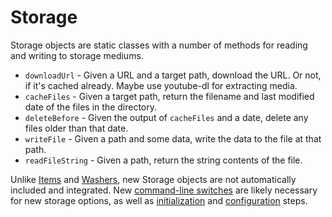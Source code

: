 # Storage

Storage objects are static classes with a number of methods for reading and writing to storage mediums. 

* `downloadUrl` - Given a URL and a target path, download the URL. Or not, if it's cached already. Maybe use youtube-dl for extracting media.
* `cacheFiles` - Given a target path, return the filename and last modified date of the files in the directory.
* `deleteBefore` - Given the output of `cacheFiles` and a date, delete any files older than that date.
* `writeFile` - Given a path and some data, write the data to the file at that path.
* `readFileString` - Given a path, return the string contents of the file.

Unlike [Items](https://github.com/endquote/laundry/blob/master/items/README.md) and [Washers](https://github.com/endquote/laundry/blob/master/washers/README.md), new Storage objects are not automatically included and integrated. New [command-line switches](https://github.com/endquote/laundry/blob/master/index.js#L21) are likely necessary for new storage options, as well as [initialization](https://github.com/endquote/laundry/blob/master/storage.js#L7) and [configuration](https://github.com/endquote/laundry/blob/master/index.js#L149) steps.
